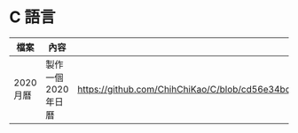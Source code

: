 # C 語言
|檔案|內容| 程式|
| --- | --- | --- |
| 2020月曆 | 製作一個2020年日曆 | https://github.com/ChihChiKao/C/blob/cd56e34bc055e7d68c68c0fbe85d35145de80e63/2020%E6%9C%88%E6%9B%86.cpp |
